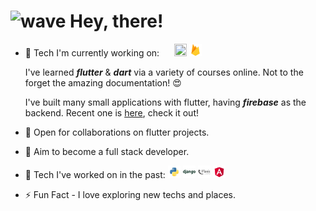 
# ![wave](https://user-images.githubusercontent.com/42233709/111507257-7ab98e80-8770-11eb-95f1-18616ea73f76.gif) Hey, there!

- 🔭 Tech I'm currently working on:
  <img width="16" height="20" src="https://storage.googleapis.com/cms-storage-bucket/0dbfcc7a59cd1cf16282.png">      <img width="20" height="20" src="https://dartpad.dev/dart-192.png">      <img width="20" height="20" src="https://raw.githubusercontent.com/github/explore/80688e429a7d4ef2fca1e82350fe8e3517d3494d/topics/firebase/firebase.png">

   I've learned ***flutter*** & ***dart*** via a variety of courses online. Not to the forget the amazing documentation! 😍

   I've built many small applications with flutter, having ***firebase*** as the backend. Recent one is [here](https://github.com/Poojagajbhiye/Wish-Pool), check it out!


- 🍻 Open for collaborations on flutter projects.

- 🎯 Aim to become a full stack developer.

- 📕 Tech I've worked on in the past:
   <img width="20" height="20" src="https://raw.githubusercontent.com/github/explore/80688e429a7d4ef2fca1e82350fe8e3517d3494d/topics/python/python.png">  <img width="20" height="20" src="https://raw.githubusercontent.com/github/explore/7456fdff59816d37ef383a6c8f32a26ff7332db2/topics/django/django.png">  <img width="20" height="20" src="https://raw.githubusercontent.com/github/explore/80688e429a7d4ef2fca1e82350fe8e3517d3494d/topics/flask/flask.png">  <img width="20" height="20" src="https://raw.githubusercontent.com/github/explore/80688e429a7d4ef2fca1e82350fe8e3517d3494d/topics/angular/angular.png">

- ⚡ Fun Fact - I love exploring new techs and places.
